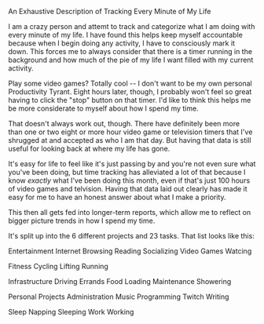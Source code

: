 An Exhaustive Description of Tracking Every Minute of My Life

I am a crazy person and attemt to track and categorize what I am doing with every minute of my life. I have found this helps keep myself accountable because when I begin doing any activity, I have to consciously mark it down. This forces me to always consider that there is a timer running in the background and how much of the pie of my life I want filled with my current activity. 
 
Play some video games? Totally cool -- I don't want to be my own personal Productivity Tyrant. Eight hours later, though, I probably won't feel so great having to click the "stop" button on that timer. I'd like to think this helps me be more considerate to myself about how I spend my time.

That doesn't always work out, though. There have definitely been more than one or two eight or more hour video game or television timers that I've shrugged at and accepted as who I am that day. But having that data is still useful for looking back at where my life has gone.

It's easy for life to feel like it's just passing by and you're not even sure what you've been doing, but time tracking has alleviated a lot of that because I know *exactly* what I've been doing this month, even if that's just 100 hours of video games and telvision. Having that data laid out clearly has made it easy for me to have an honest answer about what I make a priority.








This then all gets fed into longer-term reports, which allow me to reflect on bigger picture trends in how I spend my time.


It's split up into the 6 different projects and 23 tasks. That list looks like this:

Entertainment
	Internet Browsing
	Reading
	Socializing
	Video Games
	Watcing

Fitness
	Cycling
	Lifting
	Running

Infrastructure
	Driving
	Errands
	Food
	Loading
	Maintenance
	Showering

Personal Projects
	Administration
	Music
	Programming
	Twitch
	Writing

Sleep
	Napping
	Sleeping
Work
	Working
